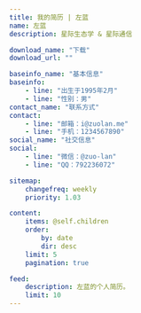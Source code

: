 ```yaml
---
title: 我的简历 | 左蓝
name: 左蓝
description: 星际生态学 & 星际通信

download_name: "下载"
download_url: ""

baseinfo_name: "基本信息"
baseinfo:
    - line: "出生于1995年2月"
    - line: "性别：男"
contact_name: "联系方式"
contact: 
    - line: "邮箱：i@zuolan.me"
    - line: "手机：1234567890"
social_name: "社交信息"
social:
    - line: "微信：@zuo-lan"
    - line: "QQ：792236072"

sitemap:
    changefreq: weekly
    priority: 1.03

content:
    items: @self.children
    order:
        by: date
        dir: desc
    limit: 5
    pagination: true

feed:
    description: 左蓝的个人简历。
    limit: 10
---
```



